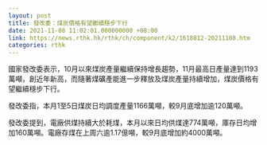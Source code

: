 ```yaml
---
layout: post
title: 發改委：煤炭價格有望繼續穩步下行
date: 2021-11-08 11:02:01.000000000 +08:00
link: https://news.rthk.hk/rthk/ch/component/k2/1618812-20211108.htm
categories: rthk
---
```


國家發改委表示，10月以來煤炭產量繼續保持增長趨勢，11月最高日產量達到1193萬噸，創近年新高，而隨著煤礦產能進一步釋放及煤炭產量持續增加，煤炭價格有望繼續穩步下行。

發改委指，本月1至5日煤炭日均調度產量1166萬噸，較9月底增加逾120萬噸。

發改委提到，電廠供煤持續大於耗煤，本月以來日均供煤達774萬噸，庫存日均增加160萬噸。電廠存煤在上周六逾1.17億噸，較9月底增加約4000萬噸。
